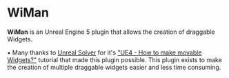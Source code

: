 # WiMan

<b>WiMan</b> is an Unreal Engine 5 plugin that allows the creation of draggable Widgets.

• Many thanks to [Unreal Solver](https://www.youtube.com/channel/UCgE76wxStJ1ZtkPXqEfGiAg) for it's ["UE4 - How to make movable Widgets?"](https://youtu.be/s-UKj9bkUuI) tutorial that made this plugin possible. This plugin exists to make the creation of multiple draggable widgets easier and less time consuming.
